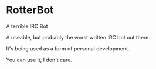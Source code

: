 RotterBot
=========

A terrible IRC Bot

A useable, but probably the worst written IRC bot out there.

It's being used as a form of personal development.

You can use it, I don't care.
